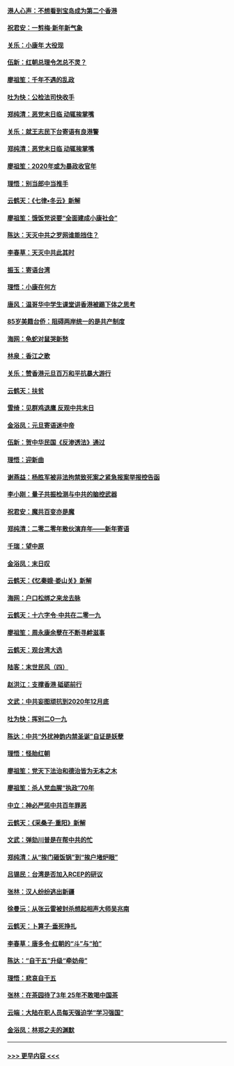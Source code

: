 #### [港人心声：不想看到宝岛成为第二个香港](../pages/nsc993/n11778817.md?t=01091602) 
#### [祝君安：一剪梅‧新年新气象](../pages/nsc993/n11776340.md?t=01091602) 
#### [关乐：小康年 大役现](../pages/nsc993/n11774213.md?t=01091602) 
#### [伍新：红朝总理令怎总不灵？](../pages/nsc993/n11770813.md?t=01091602) 
#### [廖祖笙：千年不遇的乱政](../pages/nsc993/n11770373.md?t=01091602) 
#### [吐为快：公检法司快收手](../pages/nsc993/n11770359.md?t=01091602) 
#### [郑纯清：恶党末日临 动辄挨掌嘴](../pages/nsc993/n11769912.md?t=01091602) 
#### [关乐：就王志民下台寄语有良港警](../pages/nsc993/n11769903.md?t=01091602) 
#### [郑纯清：恶党末日临 动辄挨掌嘴](../pages/nsc993/n11769356.md?t=01091602) 
#### [廖祖笙：2020年或为暴政收官年](../pages/nsc993/n11768216.md?t=01091602) 
#### [理悟：别当郎中当推手](../pages/nsc993/n11768243.md?t=01091602) 
#### [云鹤天：《七律▪冬云》新解](../pages/nsc993/n11768204.md?t=01091602) 
#### [廖祖笙：饿饭党说要“全面建成小康社会”](../pages/nsc993/n11767482.md?t=01091602) 
#### [陈达：天灭中共之罗网谁能挡住？](../pages/nsc993/n11767465.md?t=01091602) 
#### [李春草：天灭中共此其时](../pages/nsc993/n11767452.md?t=01091602) 
#### [振玉：寄语台湾](../pages/nsc993/n11767432.md?t=01091602) 
#### [理悟：小康在何方](../pages/nsc993/n11767394.md?t=01091602) 
#### [唐风：温哥华中学生课堂讲香港被踢下体之思考](../pages/nsc993/n11766848.md?t=01091602) 
#### [85岁美籍台侨：阻碍两岸统一的是共产制度](../pages/nsc993/n11765043.md?t=01091602) 
#### [海网：龟蛇对鼠哭新愁](../pages/nsc993/n11764895.md?t=01091602) 
#### [林泉：香江之歌](../pages/nsc993/n11764415.md?t=01091602) 
#### [关乐：赞香港元旦百万和平抗暴大游行](../pages/nsc993/n11764382.md?t=01091602) 
#### [云鹤天：扶贫](../pages/nsc993/n11764245.md?t=01091602) 
#### [雪绮：见群鸡退鹰  反观中共末日](../pages/nsc993/n11762112.md?t=01091602) 
#### [金浴凤：元旦寄语迷中帝](../pages/nsc993/n11761788.md?t=01091602) 
#### [伍新：贺中华民国《反渗透法》通过](../pages/nsc993/n11761994.md?t=01091602) 
#### [理悟：迎新曲](../pages/nsc993/n11761152.md?t=01091602) 
#### [谢燕益：杨胜军被非法拘禁致死案之紧急报案举报控告函](../pages/nsc993/n11756134.md?t=01091602) 
#### [李小刚：量子共振检测与中共的脑控武器](../pages/nsc993/n11754518.md?t=01091602) 
#### [祝君安：魔共百变亦是魔](../pages/nsc993/n11754469.md?t=01091602) 
#### [郑纯清：二零二零年散伙演弃年——新年寄语](../pages/nsc993/n11754195.md?t=01091602) 
#### [千瑞：望中原](../pages/nsc993/n11754159.md?t=01091602) 
#### [金浴凤：末日叹](../pages/nsc993/n11752359.md?t=01091602) 
#### [云鹤天：《忆秦娥‧娄山关》新解](../pages/nsc993/n11752348.md?t=01091602) 
#### [海网：户口松绑之来龙去脉](../pages/nsc993/n11752328.md?t=01091602) 
#### [云鹤天：十六字令‧中共在二零一九](../pages/nsc993/n11752305.md?t=01091602) 
#### [廖祖笙：周永康余孽在不断寻衅滋事](../pages/nsc993/n11751013.md?t=01091602) 
#### [云鹤天：观台湾大选](../pages/nsc993/n11751007.md?t=01091602) 
#### [陆客：末世民风（四）](../pages/nsc993/n11749203.md?t=01091602) 
#### [赵洪江：支撑香港 砥砺前行](../pages/nsc993/n11748482.md?t=01091602) 
#### [文武：中共妄图顽抗到2020年12月底](../pages/nsc993/n11748446.md?t=01091602) 
#### [吐为快：挥别二O一九](../pages/nsc993/n11748411.md?t=01091602) 
#### [陈达：中共“外扰神韵内禁圣诞”自证是妖孽](../pages/nsc993/n11748226.md?t=01091602) 
#### [理悟：怪胎红朝](../pages/nsc993/n11748206.md?t=01091602) 
#### [廖祖笙：党天下法治和德治皆为无本之木](../pages/nsc993/n11748135.md?t=01091602) 
#### [廖祖笙：杀人党血腥“执政”70年](../pages/nsc993/n11745144.md?t=01091602) 
#### [中立：神必严惩中共百年罪恶](../pages/nsc993/n11744970.md?t=01091602) 
#### [云鹤天：《采桑子‧重阳》新解](../pages/nsc993/n11744948.md?t=01091602) 
#### [文武：弹劾川普是在帮中共的忙](../pages/nsc993/n11744758.md?t=01091602) 
#### [郑纯清：从“挨门砸饭锅”到“挨户堵炉眼”](../pages/nsc993/n11744745.md?t=01091602) 
#### [吕锡民：台湾是否加入RCEP的研议](../pages/nsc993/n11744701.md?t=01091602) 
#### [张林：汉人纷纷逃出新疆](../pages/nsc993/n11743530.md?t=01091602) 
#### [徐曼沅：从张云雷被封杀想起相声大师吴兆南](../pages/nsc993/n11741816.md?t=01091602) 
#### [云鹤天：卜算子‧垂死挣扎](../pages/nsc993/n11739956.md?t=01091602) 
#### [李春草：唐多令‧红朝的“斗”与“拍”](../pages/nsc993/n11739830.md?t=01091602) 
#### [陈达：“自干五”升级“牵妨母”](../pages/nsc993/n11739724.md?t=01091602) 
#### [理悟：悲哀自干五](../pages/nsc993/n11739547.md?t=01091602) 
#### [张林：在茶园待了3年 25年不敢喝中国茶](../pages/nsc993/n11739240.md?t=01091602) 
#### [云端：大陆在职人员每天强迫学“学习强国”](../pages/nsc993/n11738735.md?t=01091602) 
#### [金浴凤：林郑之夫的渊默](../pages/nsc993/n11737735.md?t=01091602) 

----
#### [ >>> 更早内容 <<< ](../indexes/nsc993-earlier.md)
